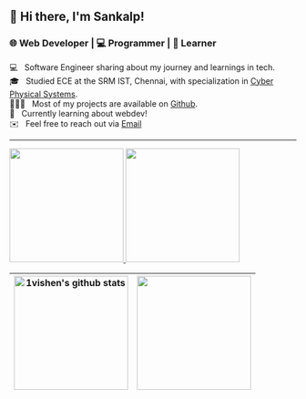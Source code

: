 ## 👋 Hi there, I'm Sankalp!
### 🌐 Web Developer | 💻 Programmer | 🧠 Learner
<!--
**1vishen/1vishen** is a ✨ _special_ ✨ repository because its `README.md` (this file) appears on your GitHub profile.

Here are some ideas to get you started:

- 🔭 I’m currently working on ...
- 🌱 I’m currently learning ...
- 👯 I’m looking to collaborate on ...
- 🤔 I’m looking for help with ...
- 💬 Ask me about ...
- 📫 How to reach me: ...
- 😄 Pronouns: ...
- ⚡ Fun fact: ...
-->

💻 &nbsp; Software Engineer sharing about my journey and learnings in tech.  
🎓 &nbsp; Studied ECE at the SRM IST, Chennai, with specialization in [Cyber Physical Systems](https://en.wikipedia.org/wiki/Cyber%E2%80%93physical_system).  
👨🏻‍💻 &nbsp; Most of my projects are available on [Github](https://github.com/1vishen?tab=repositories).  
🌱 &nbsp; Currently learning about webdev!  
✉️ &nbsp; Feel free to reach out via [Email](mailto:1vishen@proton.me)  

---

<a href="https://github.com/1vishen">
  <img height=200 src="https://github-readme-stats.vercel.app/api?username=1vishen&show_icons=true&theme=merko&rank_icon=github" />
  <img height=200 src="https://github-readme-stats.vercel.app/api/top-langs/?username=1vishen&theme=merko&layout=compact" />
</a>

| <a href="https://github.com/1vishen"><img height=200 align="center" src="https://github-readme-stats.vercel.app/api?username=1vishen&show_icons=true&theme=merko&rank_icon=github" alt="1vishen's github stats" /></a> | <a href="https://github.com/anuraghazra/github-readme-stats"><img height=200 align="center" src="https://github-readme-stats.vercel.app/api/top-langs/?username=1vishen&theme=merko&layout=compact" /></a> |
| ------------- | ------------- |
